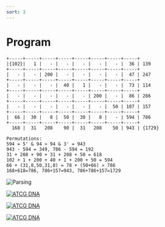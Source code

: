 ```yaml
---
sort: 3
---
```


# Program

```
+-----+-----+-----+-----+-----+-----+-----+-----+
|{102}|   1 |   - |   - |   - |   - |   - |  36 | 139
+-----+-----+-----+-----+-----+-----+-----+-----+
|   - |   - | 200 |   - |   - |   - |   - |  47 | 247
+-----+-----+-----+-----+-----+-----+-----+-----+
|   - |   - |   - |  40 |   1 |   - |   - |  73 | 114
+-----+-----+-----+-----+-----+-----+-----+-----+
|   - |   - |   - |   - |   - | 200 |   - |  86 | 286
+-----+-----+-----+-----+-----+-----+-----+-----+
|   - |   - |   - |   - |   - |   - |  50 | 107 | 157
+-----+-----+-----+-----+-----+-----+-----+-----+
|  66 |  30 |   8 |  50 |  30 |   8 |   - | 594 | 786
+-----+-----+-----+-----+-----+-----+-----+-----+
  168 |  31   208    90 |  31   208    50 | 943 | {1729}

Permutations:
594 = 5' & 94 » 94 & 3' = 943
943 - 594 = 349, 786 - 594 = 192
31 + 208 + 90 + 31 + 208 + 50 = 618
102 + 1 + 200 + 40 + 1 + 200 + 50 = 594
66 + (31,8,50,31,8) = 78 + (50+66) » 786
168+618=786, 786+157=943, 786+786+157=1729
```

![Parsing](https://user-images.githubusercontent.com/36441664/71648180-c599e280-2d33-11ea-94e0-9a8552c72bd7.png)

[![ATCG DNA](https://camo.githubusercontent.com/dc89cc4d5c11a81766b261b369d59f544c5712683528936499ac89749adfb5a6/68747470733a2f2f7777772e6a656b796c6c2e636f6d2e636e2f696d672f6a656b796c6c6c61796f7574636f6e636570742e706e67)](/../../../theme)

[![ATCG DNA](https://user-images.githubusercontent.com/36441664/166161369-aec4d34a-5572-49af-aa61-f36a6f695299.png)](/../../../theme)

[![ATCG DNA](https://user-images.githubusercontent.com/36441664/123424569-377e7f80-d5eb-11eb-9c85-1f5d72f14eed.png)](/../../../theme)

